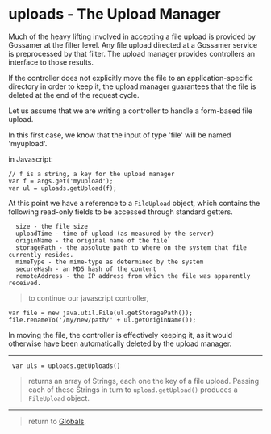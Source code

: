 # uploads - The Upload Manager #

Much of the heavy lifting involved in accepting a file upload is provided by Gossamer at the filter level.  Any file upload directed at a Gossamer service is preprocessed by that filter.  The upload manager provides controllers an interface to those results.

If the controller does not explicitly move the file to an application-specific directory in order to keep it, the upload manager guarantees that the file is deleted at the end of the request cycle.

Let us assume that we are writing a controller to handle a form-based file upload.

In this first case, we know that the input of type 'file' will be named 'myupload'.

in Javascript:
```
// f is a string, a key for the upload manager
var f = args.get('myupload');
var ul = uploads.getUpload(f);
```

At this point we have a reference to a `FileUpload` object, which contains the following read-only fields to be accessed through standard getters.
```
  size - the file size
  uploadTime - time of upload (as measured by the server)
  originName - the original name of the file
  storagePath - the absolute path to where on the system that file currently resides.
  mimeType - the mime-type as determined by the system
  secureHash - an MD5 hash of the content
  remoteAddress - the IP address from which the file was apparently received.
```

> to continue our javascript controller,
```
var file = new java.util.File(ul.getStoragePath());
file.renameTo('/my/new/path/' + ul.getOriginName());
```

In moving the file, the controller is effectively keeping it, as it would otherwise have been automatically deleted by the upload manager.
> 
---


```
 var uls = uploads.getUploads() 
```
> returns an array of Strings, each one the key of a file upload. Passing each of these Strings in turn to `upload.getUpload()` produces a `FileUpload` object.
> 
---


> return to [Globals](Globals.md).
